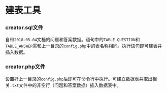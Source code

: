 # 建表工具
### creator.sql文件
自带`2018-05-04`文档的问题和答案数据。语句中的`TABLE_QUESTION`和`TABLE_ANSWER`需和上一目录的`config.php`中的表名称相同。执行语句即可建表并插入数据。
### creator.php文件
设置好上一目录的`config.php`后即可在命令行中执行。可建立数据表并取出相关`.txt`文件中的非空行（问题和答案数据）插入数据表中。